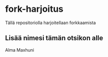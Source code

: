 # fork-harjoitus
Tällä repositoriolla harjoitellaan forkkaamista

## Lisää nimesi tämän otsikon alle
Alma Maxhuni
